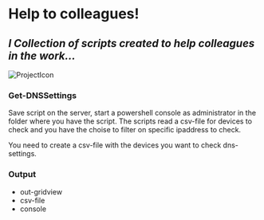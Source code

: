 # Help to colleagues!
## _I Collection of scripts created to help colleagues in the work..._
![ProjectIcon](https://user-images.githubusercontent.com/16079354/209583161-b65c52fb-45a6-4d9d-b431-ef3c9610471f.png) 
### Get-DNSSettings
Save script on the server, start a powershell console as administrator in the folder where you have the script. The scripts read  a csv-file for devices to check and you have the choise to filter on specific ipaddress to check.

You need to create a csv-file with the devices you want to check dns-settings.

### Output
- out-gridview
- csv-file
- console
